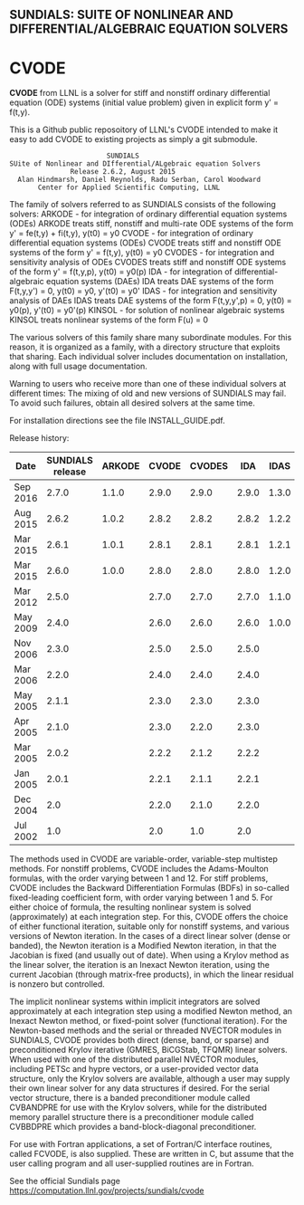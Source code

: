 SUNDIALS: SUITE OF NONLINEAR AND DIFFERENTIAL/ALGEBRAIC EQUATION SOLVERS
------------------------------------------------------------------------


CVODE
=====

**CVODE** from LLNL is a solver for stiff and nonstiff ordinary differential equation
(ODE) systems (initial value problem) given in explicit form y’ = f(t,y).

This is a Github public reposoitory of LLNL's CVODE intended to make it easy to
add CVODE to existing projects as simply a git submodule. 

                            SUNDIALS 
    SUite of Nonlinear and DIfferential/ALgebraic equation Solvers
                   Release 2.6.2, August 2015
      Alan Hindmarsh, Daniel Reynolds, Radu Serban, Carol Woodward
           Center for Applied Scientific Computing, LLNL

The family of solvers referred to as SUNDIALS consists of the following solvers:
 ARKODE - for integration of ordinary differential equation systems (ODEs)
          ARKODE treats stiff, nonstiff and multi-rate ODE systems of the form
          y' = fe(t,y) + fi(t,y), y(t0) = y0
 CVODE  - for integration of ordinary differential equation systems (ODEs)
          CVODE treats stiff and nonstiff ODE systems of the form
          y' = f(t,y), y(t0) = y0
 CVODES - for integration and sensitivity analysis of ODEs
          CVODES treats stiff and nonstiff ODE systems of the form
          y' = f(t,y,p), y(t0) = y0(p)
 IDA    - for integration of differential-algebraic equation systems (DAEs)
          IDA treats DAE systems of the form
          F(t,y,y') = 0, y(t0) = y0, y'(t0) = y0'
 IDAS   - for integration and sensitivity analysis of DAEs
          IDAS treats DAE systems of the form
          F(t,y,y',p) = 0, y(t0) = y0(p), y'(t0) = y0'(p)
 KINSOL - for solution of nonlinear algebraic systems
          KINSOL treats nonlinear systems of the form
          F(u) = 0

The various solvers of this family share many subordinate modules.
For this reason, it is organized as a family, with a directory structure 
that exploits that sharing. Each individual solver includes documentation 
on installation, along with full usage documentation.

Warning to users who receive more than one of these individual solvers
at different times: The mixing of old and new versions of SUNDIALS may fail.  
To avoid such failures, obtain all desired solvers at the same time.

For installation directions see the file INSTALL_GUIDE.pdf.

Release history:


         
|  Date    | SUNDIALS release |  ARKODE  |   CVODE  | CVODES   |   IDA    |   IDAS   |  KINSOL  |
|----------|------------------|----------|----------|----------|----------|----------|----------|
| Sep 2016 |   2.7.0          |  1.1.0   |  2.9.0   |  2.9.0   |  2.9.0   |  1.3.0   |  2.9.0   |
| Aug 2015 |   2.6.2          |  1.0.2   |  2.8.2   |  2.8.2   |  2.8.2   |  1.2.2   |  2.8.2   |
| Mar 2015 |   2.6.1          |  1.0.1   |  2.8.1   |  2.8.1   |  2.8.1   |  1.2.1   |  2.8.1   |
| Mar 2015 |   2.6.0          |  1.0.0   |  2.8.0   |  2.8.0   |  2.8.0   |  1.2.0   |  2.8.0   |
| Mar 2012 |   2.5.0          |          |  2.7.0   |  2.7.0   |  2.7.0   |  1.1.0   |  2.7.0   |
| May 2009 |   2.4.0          |          |  2.6.0   |  2.6.0   |  2.6.0   |  1.0.0   |  2.6.0   |
| Nov 2006 |   2.3.0          |          |  2.5.0   |  2.5.0   |  2.5.0   |          |  2.5.0   |
| Mar 2006 |   2.2.0          |          |  2.4.0   |  2.4.0   |  2.4.0   |          |  2.4.0   |
| May 2005 |   2.1.1          |          |  2.3.0   |  2.3.0   |  2.3.0   |          |  2.3.0   |
| Apr 2005 |   2.1.0          |          |  2.3.0   |  2.2.0   |  2.3.0   |          |  2.3.0   |
| Mar 2005 |   2.0.2          |          |  2.2.2   |  2.1.2   |  2.2.2   |          |  2.2.2   |
| Jan 2005 |   2.0.1          |          |  2.2.1   |  2.1.1   |  2.2.1   |          |  2.2.1   |
| Dec 2004 |   2.0            |          |  2.2.0   |  2.1.0   |  2.2.0   |          |  2.2.0   |
| Jul 2002 |   1.0            |          |    2.0   |    1.0   |    2.0   |          |    2.0   |



The methods used in CVODE are variable-order, variable-step multistep
methods. For nonstiff problems, CVODE includes the Adams-Moulton formulas, with
the order varying between 1 and 12. For stiff problems, CVODE includes the
Backward Differentiation Formulas (BDFs) in so-called fixed-leading coefficient
form, with order varying between 1 and 5. For either choice of formula, the
resulting nonlinear system is solved (approximately) at each integration
step. For this, CVODE offers the choice of either functional iteration, suitable
only for nonstiff systems, and various versions of Newton iteration. In the
cases of a direct linear solver (dense or banded), the Newton iteration is a
Modified Newton iteration, in that the Jacobian is fixed (and usually out of
date). When using a Krylov method as the linear solver, the iteration is an
Inexact Newton iteration, using the current Jacobian (through matrix-free
products), in which the linear residual is nonzero but controlled.



The implicit nonlinear systems within implicit integrators are solved
approximately at each integration step using a modified Newton method, an
Inexact Newton method, or fixed-point solver (functional iteration). For the
Newton-based methods and the serial or threaded NVECTOR modules in SUNDIALS,
CVODE provides both direct (dense, band, or sparse) and preconditioned Krylov
iterative (GMRES, BiCGStab, TFQMR) linear solvers. When used with one of the
distributed parallel NVECTOR modules, including PETSc and hypre vectors, or a
user-provided vector data structure, only the Krylov solvers are available,
although a user may supply their own linear solver for any data structures if
desired.  For the serial vector structure, there is a banded preconditioner
module called CVBANDPRE for use with the Krylov solvers, while for the
distributed memory parallel structure there is a preconditioner module called
CVBBDPRE which provides a band-block-diagonal preconditioner.



For use with Fortran applications, a set of Fortran/C interface routines, called
FCVODE, is also supplied. These are written in C, but assume that the user
calling program and all user-supplied routines are in Fortran.


See the official Sundials
page <https://computation.llnl.gov/projects/sundials/cvode> 
